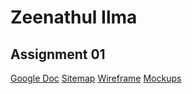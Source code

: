 # Zeenathul Ilma
## Assignment 01

[Google Doc](https://docs.google.com/document/d/1_P1UqrDFoEUpbjViUnxqvvv5SUb39rQCHbLh6JPa15Q/edit?usp=sharing)
[Sitemap](https://www.gloomaps.com/mhQK4Xbkvt)
[Wireframe](https://drive.google.com/file/d/1RvkfP5FZ68YUTH5jhpfNV20gSCKHQSrf/view?usp=sharing)
[Mockups](https://www.figma.com/design/QIMllSNdmXdkfT5vFJSjxQ/MyPortfolio-MockUp?node-id=0-1&t=qtNgkuWPthl35jnO-1) 

